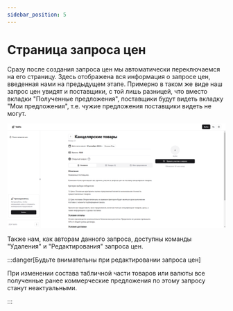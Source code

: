 ```yaml
---
sidebar_position: 5
---
```


# Страница запроса цен

Сразу после создания запроса цен мы автоматически переключаемся на его страницу. Здесь отображена вся информация о запросе цен, введенная нами на предыдущем этапе. Примерно в таком же виде наш запрос цен увидят и поставщики, с той лишь разницей, что вместо вкладки "Полученные предложения", поставщики будут видеть вкладку "Мои предложения", т.е. чужие предложения поставщики видеть не могут.

![rfq-page](./img/rfq-page.png)

Также нам, как авторам данного запроса, доступны команды "Удаления" и "Редактирования" запроса цен.

:::danger[Будьте внимательны при редактировании запроса цен]

При изменении состава табличной части товаров или валюты все полученные ранее коммерческие предложения по этому запросу станут неактуальными.

:::
